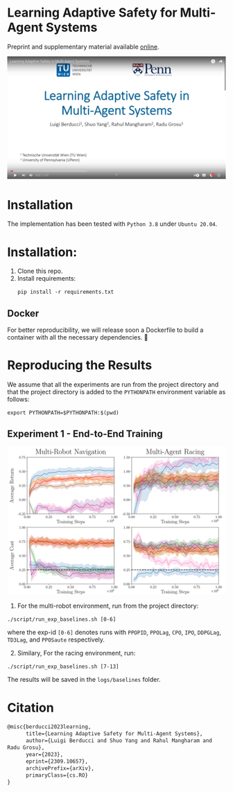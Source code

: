 # Learning Adaptive Safety for Multi-Agent Systems

Preprint and supplementary material available [online](https://arxiv.org/abs/2309.10657).


[![Video](docs/video_thumbnail.png)](https://youtu.be/NDOsWzt1xWo?si=kloCob3V9R_BJRBW)

# Installation

The implementation has been tested with `Python 3.8` under `Ubuntu 20.04`.


# Installation:

1. Clone this repo.
2. Install requirements:
   ```
   pip install -r requirements.txt
   ```
   
## Docker

For better reproducibility, we will release soon a Dockerfile 
to build a container with all the necessary dependencies. :construction_worker:


# Reproducing the Results

We assume that all the experiments are run from the project directory
and that the project directory is added to the `PYTHONPATH` environment variable as follows:
```
export PYTHONPATH=$PYTHONPATH:$(pwd)
```

## Experiment 1 - End-to-End Training

![exp1](docs/exp1.png)

1. For the multi-robot environment, run from the project directory:
```
./script/run_exp_baselines.sh [0-6]
```
where the exp-id `[0-6]` denotes runs with 
`PPOPID`, `PPOLag`, `CPO`, `IPO`, `DDPGLag`, `TD3Lag`, and `PPOSaute` respectively.

2. Similary, For the racing environment, run:
```
./script/run_exp_baselines.sh [7-13]
```

The results will be saved in the `logs/baselines` folder.

<!--
## Experiment 2 - Ablation Study

![exp2](docs/exp2.png)

To reproduce the results of Experiment 2, the procedure consists of three steps:
(1) training the adaptive agent, 
(2) evaluating the trained agent and 
(3) evaluating the control-theoretic baselines.

1. To train the adaptive agent, run from the project directory:
```
./script/run_exp_only_adaptive.sh [0-1]
```
where the exp-id `[0-1]` denotes runs on each of the two environments.

The logs will be saved in the `logs/only_adaptive` folder.

2. To evaluate the adaptive agent, adapt the script in `script/run_static_eval.sh`.
For example, for the multi-robot navigation, run the following command:
```
python evaluation/test_different_gammas.py 
                --outdir logs/static_eval --exp-id ablate-model --n-episodes 100 \
                --checkpoints <path-to-checkpoint-0> <path-to-checkpoint-1> <path-to-checkpoint-2>
                --checkpoints-names agent0 agent1 agent2 \ 
                --grid-params n_agents=3,5,7 --seed 42 particle-env-v0
```
This is going to evaluate the three checkpoints, collecting 100 episodes for each configuration with 3, 5, and 7 robots.
The logs are stored in the folder `logs/static_eval`.

3. To collect simulations with the control-theoretic baselines, run:
```
./script/run_static_eval.sh [0-3]
```
where the exp-id `[0-3]` denotes runs with vanilla CBF and optimal-decay CBF on each of the two environments. 

The same script can be adapted to evaluate checkpoints of the trained models.

The results will be saved in the `logs/static_eval` folder.
-->

# Citation
```
@misc{berducci2023learning,
      title={Learning Adaptive Safety for Multi-Agent Systems}, 
      author={Luigi Berducci and Shuo Yang and Rahul Mangharam and Radu Grosu},
      year={2023},
      eprint={2309.10657},
      archivePrefix={arXiv},
      primaryClass={cs.RO}
}
```
